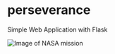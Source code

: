 # perseverance
Simple Web Application with Flask

![Image of NASA mission](https://mars.nasa.gov/system/resources/detail_files/25069_M2020-Launch-Side-Stacked-web.jpg)

